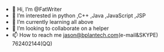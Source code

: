 - 👋 Hi, I’m @FatWriter
- 👀 I’m interested in python ,C++ ,Java ,JavaScript ,JSP
- 🌱 I’m currently learning all above
- 💞️ I’m looking to collaborate on a helper
- 📫 How to reach me jason@bplantech.com(e-mail&SKYPE) 762402144(QQ)

<!---
FatWriter/FatWriter is a ✨ special ✨ repository because its `README.md` (this file) appears on your GitHub profile.
You can click the Preview link to take a look at your changes.
--->

